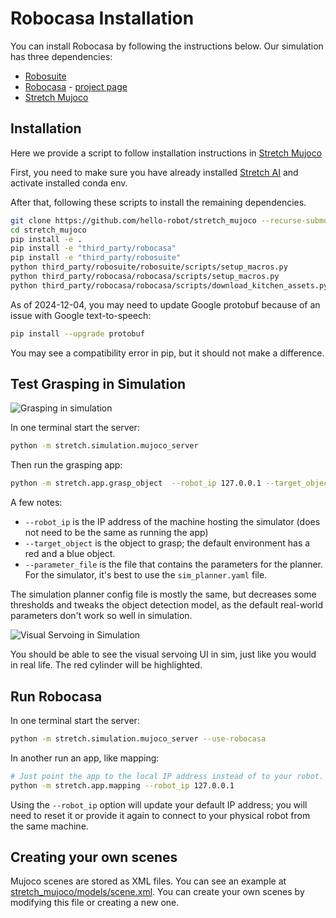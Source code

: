 # Robocasa Installation

You can install Robocasa by following the instructions below. Our simulation has three dependencies:
  - [Robosuite](https://github.com/ARISE-Initiative/robosuite)
  - [Robocasa](https://github.com/robocasa/robocasa) - [project page](https://robocasa.ai/)
  - [Stretch Mujoco](https://github.com/hello-robot/stretch_mujoco/)

## Installation

Here we provide a script to follow installation instructions in [Stretch Mujoco](https://github.com/hello-robot/stretch_mujoco/tree/main#getting-started)

First, you need to make sure you have already installed [Stretch AI](./install_details.md) and activate installed conda env.

After that, following these scripts to install the remaining dependencies.

```bash
git clone https://github.com/hello-robot/stretch_mujoco --recurse-submodules
cd stretch_mujoco
pip install -e .
pip install -e "third_party/robocasa"
pip install -e "third_party/robosuite"
python third_party/robosuite/robosuite/scripts/setup_macros.py
python third_party/robocasa/robocasa/scripts/setup_macros.py
python third_party/robocasa/robocasa/scripts/download_kitchen_assets.py
```

As of 2024-12-04, you may need to update Google protobuf because of an issue with Google text-to-speech:
```bash
pip install --upgrade protobuf
```

You may see a compatibility error in pip, but it should not make a difference.

## Test Grasping in Simulation

![Grasping in simulation](images/rerun_mujoco.png)

In one terminal start the server:

```bash
python -m stretch.simulation.mujoco_server
```

Then run the grasping app:

```bash
python -m stretch.app.grasp_object  --robot_ip 127.0.0.1 --target_object "red cylinder" --parameter_file=sim_planner.yaml --show_gui
```

A few notes:
  - `--robot_ip` is the IP address of the machine hosting the simulator (does not need to be the same as running the app)
  - `--target_object` is the object to grasp; the default environment has a red and a blue object.
  - `--parameter_file` is the file that contains the parameters for the planner. For the simulator, it's best to use the `sim_planner.yaml` file.

The simulation planner config file is mostly the same, but decreases some thresholds and tweaks the object detection model, as the default real-world parameters don't work so well in simulation.

![Visual Servoing in Simulation](images/visual_servo_in_sim.png)

You should be able to see the visual servoing UI in sim, just like you would in real life. The red cylinder will be highlighted.

## Run Robocasa

In one terminal start the server:

```bash
python -m stretch.simulation.mujoco_server --use-robocasa
```

In another run an app, like mapping:

```bash
# Just point the app to the local IP address instead of to your robot.
python -m stretch.app.mapping --robot_ip 127.0.0.1
```

Using the `--robot_ip` option will update your default IP address; you will need to reset it or provide it again to connect to your physical robot from the same machine.

## Creating your own scenes

Mujoco scenes are stored as XML files. You can see an example at [stretch_mujoco/models/scene.xml](https://github.com/hello-robot/stretch_mujoco/blob/main/stretch_mujoco/models/stretch.xml). You can create your own scenes by modifying this file or creating a new one.
